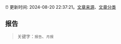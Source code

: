 :alarm_clock: 更新时间: 2024-08-20 22:37:21。[文章来源](/README.md)、[文章分类](/TAGS.md)

## 报告


> 关键字：`报告`、`月报`



